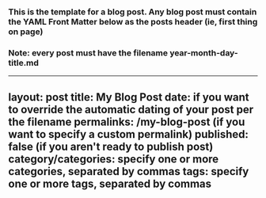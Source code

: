 ### This is the template for a blog post. Any blog post must contain the YAML Front Matter below as the posts header (ie, first thing on page) ###
### Note: every post must have the filename year-month-day-title.md ###

---
layout: post
title: My Blog Post
date: if you want to override the automatic dating of your post per the filename
permalinks: /my-blog-post (if you want to specify a custom permalink)
published: false (if you aren't ready to publish post)
category/categories: specify one or more categories, separated by commas
tags: specify one or more tags, separated by commas
---